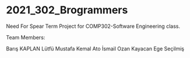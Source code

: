 # 2021_302_Brogrammers

Need For Spear Term Project for COMP302-Software Engineering class.

Team Members: 

Barış KAPLAN
Lütfü Mustafa Kemal Ato
İsmail Ozan Kayacan
Ege Seçilmiş
